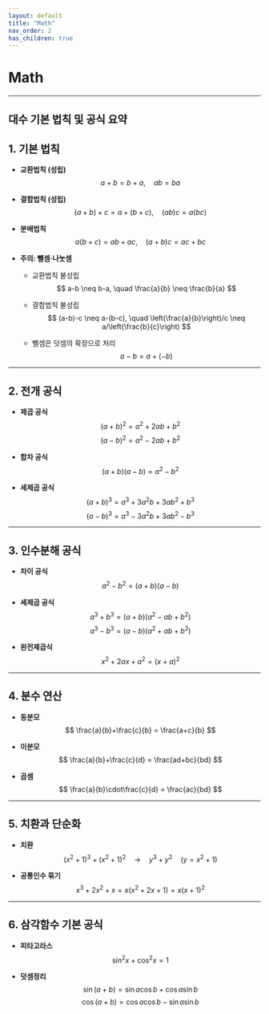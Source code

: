 ```yaml
---
layout: default
title: "Math"
nav_order: 2
has_children: true
---
```


# Math

---

## 대수 기본 법칙 및 공식 요약

## 1. 기본 법칙

- **교환법칙 (성립)**
  $$
  a+b = b+a, \quad ab = ba
  $$

- **결합법칙 (성립)**
  $$
  (a+b)+c = a+(b+c), \quad (ab)c = a(bc)
  $$

- **분배법칙**
  $$
  a(b+c) = ab+ac, \quad (a+b)c = ac+bc
  $$

- **주의: 뺄셈·나눗셈**
  - 교환법칙 불성립  
    $$
    a-b \neq b-a, \quad \frac{a}{b} \neq \frac{b}{a}
    $$

  - 결합법칙 불성립  
    $$
    (a-b)-c \neq a-(b-c), \quad \left(\frac{a}{b}\right)/c \neq a/\left(\frac{b}{c}\right)
    $$

  - 뺄셈은 덧셈의 확장으로 처리  
    $$
    a-b = a+(-b)
    $$

---

## 2. 전개 공식

- **제곱 공식**
  $$
  (a+b)^2 = a^2+2ab+b^2
  $$
  $$
  (a-b)^2 = a^2-2ab+b^2
  $$

- **합차 공식**
  $$
  (a+b)(a-b) = a^2-b^2
  $$

- **세제곱 공식**
  $$
  (a+b)^3 = a^3+3a^2b+3ab^2+b^3
  $$
  $$
  (a-b)^3 = a^3-3a^2b+3ab^2-b^3
  $$

---

## 3. 인수분해 공식

- **차이 공식**
  $$
  a^2-b^2 = (a+b)(a-b)
  $$

- **세제곱 공식**
  $$
  a^3+b^3 = (a+b)(a^2-ab+b^2)
  $$
  $$
  a^3-b^3 = (a-b)(a^2+ab+b^2)
  $$

- **완전제곱식**
  $$
  x^2+2ax+a^2 = (x+a)^2
  $$

---

## 4. 분수 연산

- **동분모**
  $$
  \frac{a}{b}+\frac{c}{b} = \frac{a+c}{b}
  $$

- **이분모**
  $$
  \frac{a}{b}+\frac{c}{d} = \frac{ad+bc}{bd}
  $$

- **곱셈**
  $$
  \frac{a}{b}\cdot\frac{c}{d} = \frac{ac}{bd}
  $$

---

## 5. 치환과 단순화

- **치환**
  $$
  (x^2+1)^3+(x^2+1)^2 \quad \to \quad y^3+y^2 \quad (y=x^2+1)
  $$

- **공통인수 묶기**
  $$
  x^3+2x^2+x = x(x^2+2x+1) = x(x+1)^2
  $$

---

## 6. 삼각함수 기본 공식

- **피타고라스**
  $$
  \sin^2x+\cos^2x=1
  $$

- **덧셈정리**
  $$
  \sin(a+b) = \sin a \cos b + \cos a \sin b
  $$
  $$
  \cos(a+b) = \cos a \cos b - \sin a \sin b
  $$
